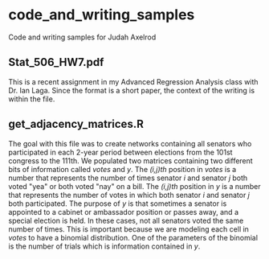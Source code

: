 # code_and_writing_samples
Code and writing samples for Judah Axelrod

## Stat_506_HW7.pdf

This is a recent assignment in my Advanced Regression Analysis class with Dr. Ian Laga. Since the format is a short paper, the context of the writing is within the file.

## get_adjacency_matrices.R

The goal with this file was to create networks containing all senators who participated in each 2-year period between elections from the 101st congress to the 111th. We populated two matrices containing two different bits of information called _votes_ and _y_. The _(i,j)th_ position in _votes_ is a number that represents the number of times senator _i_ and senator _j_ both voted "yea" or both voted "nay" on a bill.  The _(i,j)th_ position in _y_ is a number that represents the number of votes in which both senator _i_ and senator _j_ both participated. The purpose of _y_ is that sometimes a senator is appointed to a cabinet or ambassador position or passes away, and a special election is held. In these cases, not all senators voted the same number of times. This is important because we are modeling each cell in _votes_ to have a binomial distribution. One of the parameters of the binomial is the number of trials which is information contained in _y_.
